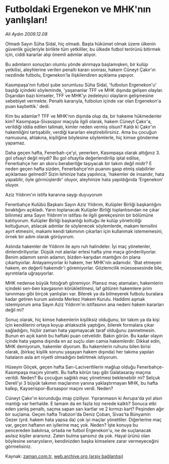 # Futboldaki Ergenekon ve MHK'nın yanlışları!

*Ali Aydın 2009.12.08*

<tr><td class="metin" colspan="2" style="padding-top: 20px; padding-left: 5px; ">Olmadı Sayın Süha Sidal, hiç olmadı. Başta hükümet olmak üzere ülkenin güvenlik güçleriyle birlikte tüm yetkililer, bu ülkede futbol terörünü bitirmek için, ciddi kararlar alıp önemli adımlar atıyor.</td></tr><tr><td class="metin" colspan="2" style="padding-top: 20px; padding-left: 5px; "><p>Bu adımların sonuçları olumlu yönde alınmaya başlamışken, bir kulüp yetkilisi, aleyhlerine verilen penaltı kararı sonrası, hakem Cüneyt Çakır'ın nezdinde futbolu, Ergenekon'la ilişkilendiren açıklama yapıyor.
<p>Kasımpaşa'nın futbol şube sorumlusu Süha Sidal, 'futbolun Ergenekon'u' başlığı içindeki söyleminde, 'yaşananlar TFF ve MHK dışında gelişen olaylar. Dışarıdan bazı kimseler, TFF ve MHK'yı zedeleyici olayların gelişmesine sebebiyet vermekte. Penaltı kararıyla, futbolun içinde var olan Ergenekon'a puan kaybettik.' dedi.
<p>Kim bu adamlar? TFF ve MHK'nın dışında olup da, bir hakeme hükmedenler kim? Kasımpaşa-Sivasspor maçıyla ilgili olarak, hakem Cüneyt Çakır'a, verildiği iddia edilen talimatı, kimler neden vermiş olsun? Kaldı ki Çakır'ın hakemliğini tartışabilir, verdiği kararları eleştirebilirsiniz. Ama bu çocuğun namusuna, ahlakına, kişiliğine böylesine söylemlerle, hiç kimse gönderme yapamaz.
<p>Daha geçen hafta, Fenerbah-çe'yi, yenerken, Kasımpaşa olarak attığınız 3. gol ofsayt değil miydi? Bu gol ofsaytla değerlendirilip iptal edilse, Fenerbahçe her an skoru beraberliğe taşıyacak bir takım değil midir? E neden geçen hafta sizden, Fenerbahçe'nin puanını gasp etmiş olabilirler açıklaması gelmedi? Sizin lehinize hata yapılınca, 'hakemler de insandır, hata yapabilir, öyle görmüşlerdir' oluyor, aleyhinize hata yapıldığında 'Ergenekon' oluyor.
<p>Aziz Yıldırım'ın istifa kararına saygı duyuyorum
<p>Fenerbahçe Kulübü Başkanı Sayın Aziz Yıldırım, Kulüpler Birliği başkanlığını bıraktığını açıkladı. Yarın toplanacak Kulüpler Birliği toplantısından ne çıkar bilinmez ama Sayın Yıldırım'ın istifası ile ilgili gerekçesinin bir bölümüne katılıyorum. Kulüpler Birliği başkanlığı koltuğu ile kulüp yöneticiliği koltuğunun, atılacak adımlar ile söylenecek söylemlerde, makam temsilini ayırt etmesini, makamı kendi takımının çıkarları için kullanmak istememesini, örnek bir adım olarak görüyorum.
<p>Aslında hakemler de Yıldırım ile aynı ruh halindeler. İyi maç yönetenler, dinlendiriliyorlar. Düşük not alanlar ertesi hafta yine maça gönderiliyorlar. Benim adamım senin adamın, bizden-karşıdan mantığını ön plana çıkartıyorlar. Anlayamıyorlar ki hakem, her MHK'nin adamıdır. 'Biat etmeyen hakem, en değerli hakemdir'i göremiyorlar. Gözlemcilik müessesesinde bile, ayrıntılarla uğraşıyorlar.
<p> MHK nedense büyük fotoğrafı göremiyor. Plansız maç atamaları, hakemlerin içindeki sen-ben kavgasının körükletilmesi, laf götüren hakemlere prim tanınması gibi birçok yanlışları var. Bilerek ya da bilmeyerek futbolu buralara kadar getiren kurum aslında Merkez Hakem Kurulu. Haddimi aşmak istemiyorum ama Sayın Aziz Yıldırım'ın istifasının ana nedeni hakem kararları değil mi?
<p>Sonuç olarak, hiç kimse hakemlerin kişiliksiz olduğunu, bir takım ya da kişi için kendilerini ortaya koyup ahlaksızlık yaptığını, bilerek formalara çıkar sağladığını, hiçbir zaman hata yapmayacak taraf olduğunu zannetmesin. Bunun en açık kanıtı bu haftaki puan cetvelidir. Bakın görün. Bu kadar olayın içinde hata yapma dışında en az suçlu olan camia hakemlerdir. Dikkat edin, MHK demiyorum, hakemler diyorum. Bu hakemlerin ruhunu bilen birisi olarak, (birkaç kişilik sorunu yaşayan hakem dışında) her takıma yapılan hataların asla art niyetli olmadığını belirtmek istiyorum.
<p>Hüseyin Göçek, geçen hafta Sarı-Lacivertlilerin mağlup olduğu Fenerbahçe-Kasımpaşa maçını yönetti. Bu hafta körün taşı gibi Galatasaray maçına verildi. Neden? Bu çocuğun sağlıklı maç yönetmesi beklenebilir mi? Selçuk Dereli'yi 3 büyük takımın maçlarının yanına yaklaştırmayan MHK, bu hafta kalkıp, Kayserispor-Bursaspor maçını verdi. Neden?
<p>Cüneyt Çakır'ın korunduğu imajı çiziliyor. Yıpranmasın ki Avrupa'da yol alsın mantığı var herhalde. E tamam da en fazla toz nerede kalktı? Sonuca etki eden yanlış penaltı, saçma sapan sarı kartlar ve 2 kırmızı kart? Peşinden ağır bir suçlama. Geçen hafta Trabzon'da Deniz Çoban, Sivas'ta Bünyamin Gezer (yrd. hakem hata yapsa da) çok iyi maçlar yönettiler. Diğerlerine maç var, geçen haftanın en iyilerine maç yok. Neden? İşte konuya bu pencereden bakılırsa, ortada ne futbol Ergenekon'u, ne de suçlanacak asılsız kişiler ararsınız. Zaten bulma şansınız da yok. Hayal ürünü olan böylesine senaryoların, kendinizden başka kimselere zarar vermeyeceğini görmelisiniz.<br/></p></p></p></p></p></p></p></p></p></p></p></td></tr>

Kaynak: [zaman.com.tr](http://zaman.com.tr/yazar.do?yazino=924682), [web.archive.org (arşiv bağlantısı)](http://web.archive.org/web/20091212111704/http://www.zaman.com.tr:80/yazar.do?yazino=924682)
